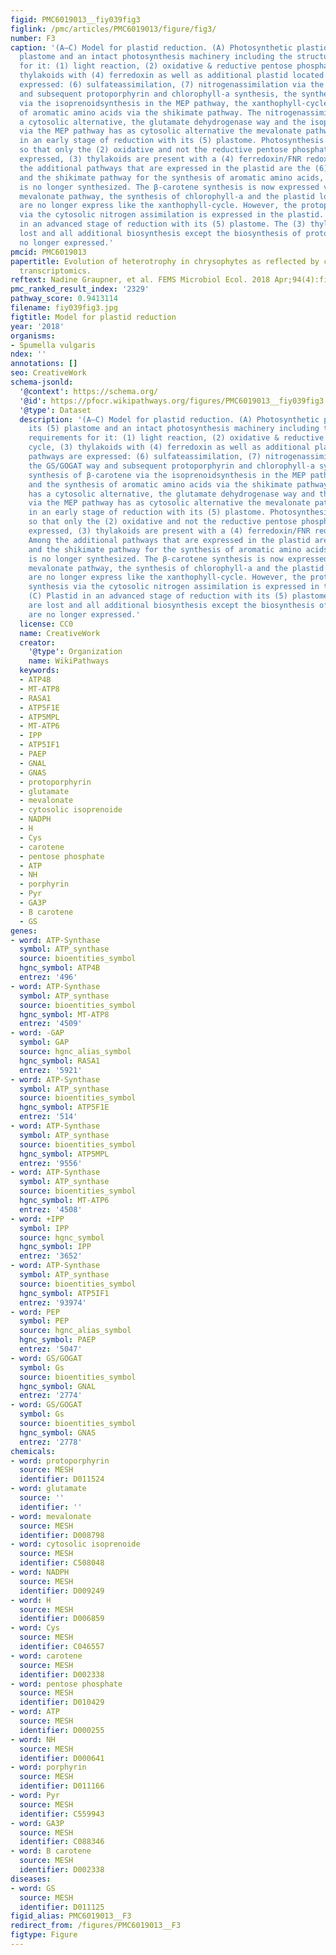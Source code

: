 ```yaml
---
figid: PMC6019013__fiy039fig3
figlink: /pmc/articles/PMC6019013/figure/fig3/
number: F3
caption: '(A–C) Model for plastid reduction. (A) Photosynthetic plastid with its (5)
  plastome and an intact photosynthesis machinery including the structural requirements
  for it: (1) light reaction, (2) oxidative & reductive pentose phosphate cycle, (3)
  thylakoids with (4) ferredoxin as well as additional plastid located pathways are
  expressed: (6) sulfateassimilation, (7) nitrogenassimilation via the GS/GOGAT way
  and subsequent protoporphyrin and chlorophyll-a synthesis, the synthesis of β-carotene
  via the isoprenoidsynthesis in the MEP pathway, the xanthophyll-cycle and the synthesis
  of aromatic amino acids via the shikimate pathway. The nitrogenassimilation has
  a cytosolic alternative, the glutamate dehydrogenase way and the isoprenoidsynthesis
  via the MEP pathway has as cytosolic alternative the mevalonate pathway. (B) Plastid
  in an early stage of reduction with its (5) plastome. Photosynthesis is reduced
  so that only the (2) oxidative and not the reductive pentose phosphate cycle is
  expressed, (3) thylakoids are present with a (4) ferredoxin/FNR redox system. Among
  the additional pathways that are expressed in the plastid are the (6) sulfateassimilation
  and the shikimate pathway for the synthesis of aromatic amino acids, whereby tryptophan
  is no longer synthesized. The β-carotene synthesis is now expressed via the cytosolic
  mevalonate pathway, the synthesis of chlorophyll-a and the plastid located nitrogenassimilation
  are no longer express like the xanthophyll-cycle. However, the protoporphyrin synthesis
  via the cytosolic nitrogen assimilation is expressed in the plastid. (C) Plastid
  in an advanced stage of reduction with its (5) plastome. The (3) thylakoids are
  lost and all additional biosynthesis except the biosynthesis of protoporphyrin are
  no longer expressed.'
pmcid: PMC6019013
papertitle: Evolution of heterotrophy in chrysophytes as reflected by comparative
  transcriptomics.
reftext: Nadine Graupner, et al. FEMS Microbiol Ecol. 2018 Apr;94(4):fiy039.
pmc_ranked_result_index: '2329'
pathway_score: 0.9413114
filename: fiy039fig3.jpg
figtitle: Model for plastid reduction
year: '2018'
organisms:
- Spumella vulgaris
ndex: ''
annotations: []
seo: CreativeWork
schema-jsonld:
  '@context': https://schema.org/
  '@id': https://pfocr.wikipathways.org/figures/PMC6019013__fiy039fig3.html
  '@type': Dataset
  description: '(A–C) Model for plastid reduction. (A) Photosynthetic plastid with
    its (5) plastome and an intact photosynthesis machinery including the structural
    requirements for it: (1) light reaction, (2) oxidative & reductive pentose phosphate
    cycle, (3) thylakoids with (4) ferredoxin as well as additional plastid located
    pathways are expressed: (6) sulfateassimilation, (7) nitrogenassimilation via
    the GS/GOGAT way and subsequent protoporphyrin and chlorophyll-a synthesis, the
    synthesis of β-carotene via the isoprenoidsynthesis in the MEP pathway, the xanthophyll-cycle
    and the synthesis of aromatic amino acids via the shikimate pathway. The nitrogenassimilation
    has a cytosolic alternative, the glutamate dehydrogenase way and the isoprenoidsynthesis
    via the MEP pathway has as cytosolic alternative the mevalonate pathway. (B) Plastid
    in an early stage of reduction with its (5) plastome. Photosynthesis is reduced
    so that only the (2) oxidative and not the reductive pentose phosphate cycle is
    expressed, (3) thylakoids are present with a (4) ferredoxin/FNR redox system.
    Among the additional pathways that are expressed in the plastid are the (6) sulfateassimilation
    and the shikimate pathway for the synthesis of aromatic amino acids, whereby tryptophan
    is no longer synthesized. The β-carotene synthesis is now expressed via the cytosolic
    mevalonate pathway, the synthesis of chlorophyll-a and the plastid located nitrogenassimilation
    are no longer express like the xanthophyll-cycle. However, the protoporphyrin
    synthesis via the cytosolic nitrogen assimilation is expressed in the plastid.
    (C) Plastid in an advanced stage of reduction with its (5) plastome. The (3) thylakoids
    are lost and all additional biosynthesis except the biosynthesis of protoporphyrin
    are no longer expressed.'
  license: CC0
  name: CreativeWork
  creator:
    '@type': Organization
    name: WikiPathways
  keywords:
  - ATP4B
  - MT-ATP8
  - RASA1
  - ATP5F1E
  - ATP5MPL
  - MT-ATP6
  - IPP
  - ATP5IF1
  - PAEP
  - GNAL
  - GNAS
  - protoporphyrin
  - glutamate
  - mevalonate
  - cytosolic isoprenoide
  - NADPH
  - H
  - Cys
  - carotene
  - pentose phosphate
  - ATP
  - NH
  - porphyrin
  - Pyr
  - GA3P
  - B carotene
  - GS
genes:
- word: ATP-Synthase
  symbol: ATP_synthase
  source: bioentities_symbol
  hgnc_symbol: ATP4B
  entrez: '496'
- word: ATP-Synthase
  symbol: ATP_synthase
  source: bioentities_symbol
  hgnc_symbol: MT-ATP8
  entrez: '4509'
- word: -GAP
  symbol: GAP
  source: hgnc_alias_symbol
  hgnc_symbol: RASA1
  entrez: '5921'
- word: ATP-Synthase
  symbol: ATP_synthase
  source: bioentities_symbol
  hgnc_symbol: ATP5F1E
  entrez: '514'
- word: ATP-Synthase
  symbol: ATP_synthase
  source: bioentities_symbol
  hgnc_symbol: ATP5MPL
  entrez: '9556'
- word: ATP-Synthase
  symbol: ATP_synthase
  source: bioentities_symbol
  hgnc_symbol: MT-ATP6
  entrez: '4508'
- word: +IPP
  symbol: IPP
  source: hgnc_symbol
  hgnc_symbol: IPP
  entrez: '3652'
- word: ATP-Synthase
  symbol: ATP_synthase
  source: bioentities_symbol
  hgnc_symbol: ATP5IF1
  entrez: '93974'
- word: PEP
  symbol: PEP
  source: hgnc_alias_symbol
  hgnc_symbol: PAEP
  entrez: '5047'
- word: GS/GOGAT
  symbol: Gs
  source: bioentities_symbol
  hgnc_symbol: GNAL
  entrez: '2774'
- word: GS/GOGAT
  symbol: Gs
  source: bioentities_symbol
  hgnc_symbol: GNAS
  entrez: '2778'
chemicals:
- word: protoporphyrin
  source: MESH
  identifier: D011524
- word: glutamate
  source: ''
  identifier: ''
- word: mevalonate
  source: MESH
  identifier: D008798
- word: cytosolic isoprenoide
  source: MESH
  identifier: C508048
- word: NADPH
  source: MESH
  identifier: D009249
- word: H
  source: MESH
  identifier: D006859
- word: Cys
  source: MESH
  identifier: C046557
- word: carotene
  source: MESH
  identifier: D002338
- word: pentose phosphate
  source: MESH
  identifier: D010429
- word: ATP
  source: MESH
  identifier: D000255
- word: NH
  source: MESH
  identifier: D000641
- word: porphyrin
  source: MESH
  identifier: D011166
- word: Pyr
  source: MESH
  identifier: C559943
- word: GA3P
  source: MESH
  identifier: C088346
- word: B carotene
  source: MESH
  identifier: D002338
diseases:
- word: GS
  source: MESH
  identifier: D011125
figid_alias: PMC6019013__F3
redirect_from: /figures/PMC6019013__F3
figtype: Figure
---
```

